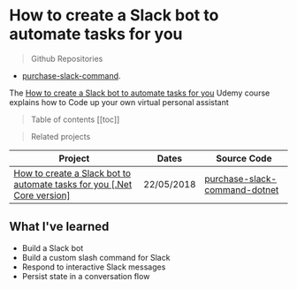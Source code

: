 # How to create a Slack bot to automate tasks for you

> Github Repositories
- [purchase-slack-command](https://github.com/peelmicro/purchase-slack-command).

The [How to create a Slack bot to automate tasks for you](https://www.udemy.com/how-to-create-a-slack-bot-to-automate-tasks-for-you/) Udemy course explains how to Code up your own virtual personal assistant

> Table of contents
[[toc]]

> Related projects

| Project                                                                                                                                         | Dates               | Source Code                                                                                         |
| ----------------------------------------------------------------------------------------------------------------------------------------------- | ------------------- | --------------------------------------------------------------------------------------------------- |
| [How to create a Slack bot to automate tasks for you [.Net Core version]](/projects/purchase-slack-command-dotnet.md)| 22/05/2018 | [purchase-slack-command-dotnet](https://github.com/peelmicro/purchase-slack-command-dotnet)|

## What I've learned
- Build a Slack bot
- Build a custom slash command for Slack
- Respond to interactive Slack messages
- Persist state in a conversation flow
